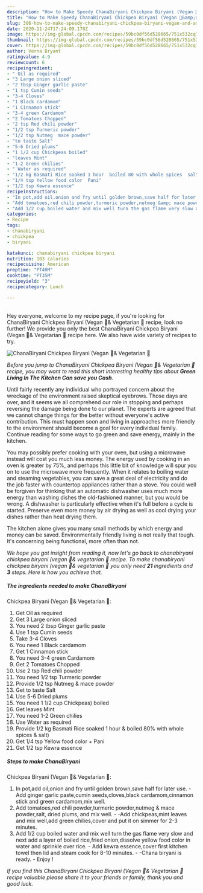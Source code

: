 ```yaml
---
description: "How to Make Speedy ChanaBiryani Chickpea Biryani (Vegan 🍃&amp;amp; Vegetarian 🌱"
title: "How to Make Speedy ChanaBiryani Chickpea Biryani (Vegan 🍃&amp;amp; Vegetarian 🌱"
slug: 306-how-to-make-speedy-chanabiryani-chickpea-biryani-vegan-and-amp-vegetarian
date: 2020-11-24T17:24:09.178Z
image: https://img-global.cpcdn.com/recipes/59bc0df56d528665/751x532cq70/chanabiryani-chickpea-biryani-vegan-🍃-vegetarian-🌱-recipe-main-photo.jpg
thumbnail: https://img-global.cpcdn.com/recipes/59bc0df56d528665/751x532cq70/chanabiryani-chickpea-biryani-vegan-🍃-vegetarian-🌱-recipe-main-photo.jpg
cover: https://img-global.cpcdn.com/recipes/59bc0df56d528665/751x532cq70/chanabiryani-chickpea-biryani-vegan-🍃-vegetarian-🌱-recipe-main-photo.jpg
author: Verna Bryant
ratingvalue: 4.9
reviewcount: 6
recipeingredient:
- " Oil as required"
- "3 Large onion sliced"
- "2 tbsp Ginger garlic paste"
- "1 tsp Cumin seeds"
- "3-4 Cloves"
- "1 Black cardamom"
- "1 Cinnamon stick"
- "3-4 green Cardamom"
- "2 Tomatoes Chopped"
- "2 tsp Red chili powder"
- "1/2 tsp Turmeric powder"
- "1/2 tsp Nutmeg  mace powder"
- "to taste Salt"
- "5-6 Dried plums"
- "1 1/2 cup Chickpeas boiled"
- "leaves Mint"
- "1-2 Green chilies"
- " Water as required"
- "1/2 kg Basmati Rice soaked 1 hour  boiled 80 with whole spices  salt"
- "1/4 tsp Yellow food color  Pani"
- "1/2 tsp Kewra essence"
recipeinstructions:
- "In pot,add oil,onion and fry until golden brown,save half for later use. Add ginger garlic paste,cumin seeds,cloves,black cardamom,cinnamon stick and green cardamom,mix well."
- "Add tomatoes,red chili powder,turmeric powder,nutmeg &amp; mace powder,salt, dried plums, and mix well. -Add chickpeas,mint leaves and mix well,add green chilies,cover and put it on simmer for 2-3 minutes."
- "Add 1/2 cup boiled water and mix well turn the gas flame very slow and next add a layer of boiled rice,fried onion,dissolve yellow food color in water and sprinkle over rice.  Add kewra essence,cover first kitchen towel then lid and steam cook for 8-10 minutes. -Chana biryani is ready. Enjoy !"
categories:
- Recipe
tags:
- chanabiryani
- chickpea
- biryani

katakunci: chanabiryani chickpea biryani 
nutrition: 103 calories
recipecuisine: American
preptime: "PT40M"
cooktime: "PT35M"
recipeyield: "3"
recipecategory: Lunch

---
```

<br>
Hey everyone, welcome to my recipe page, if you're looking for ChanaBiryani
Chickpea Biryani (Vegan 🍃&amp; Vegetarian 🌱 recipe, look no further! We provide you only the best ChanaBiryani
Chickpea Biryani (Vegan 🍃&amp; Vegetarian 🌱 recipe here. We also have wide variety of recipes to try.
<br>


![ChanaBiryani
Chickpea Biryani (Vegan 🍃&amp; Vegetarian 🌱](https://img-global.cpcdn.com/recipes/59bc0df56d528665/751x532cq70/chanabiryani-chickpea-biryani-vegan-🍃-vegetarian-🌱-recipe-main-photo.jpg)

<i>Before you jump to ChanaBiryani
Chickpea Biryani (Vegan 🍃&amp; Vegetarian 🌱 recipe, you may want to read this short interesting healthy tips about 
<strong>Green Living In The Kitchen Can save you Cash</strong>.</i>
</br>

Until fairly recently any individual who portrayed concern about the wreckage of the environment raised skeptical eyebrows. Those days are over, and it seems we all comprehend our role in stopping and perhaps reversing the damage being done to our planet. The experts are agreed that we cannot change things for the better without everyone's active contribution. This must happen soon and living in approaches more friendly to the environment should become a goal for every individual family. Continue reading for some ways to go green and save energy, mainly in the kitchen.

You may possibly prefer cooking with your oven, but using a microwave instead will cost you much less money. The energy used by cooking in an oven is greater by 75%, and perhaps this little bit of knowledge will spur you on to use the microwave more frequently. When it relates to boiling water and steaming vegetables, you can save a great deal of electricity and do the job faster with countertop appliances rather than a stove. You could well be forgiven for thinking that an automatic dishwasher uses much more energy than washing dishes the old-fashioned manner, but you would be wrong. A dishwasher is particularly effective when it's full before a cycle is started. Preserve even more money by air drying as well as cool drying your dishes rather than heat drying them.

The kitchen alone gives you many small methods by which energy and money can be saved. Environmentally friendly living is not really that tough. It's concerning being functional, more often than not.


<i>We hope you got insight from reading it, now let's go back to chanabiryani
chickpea biryani (vegan 🍃&amp; vegetarian 🌱 recipe. To make chanabiryani
chickpea biryani (vegan 🍃&amp; vegetarian 🌱 you only need <strong>21</strong> ingredients and <strong>3</strong> steps. Here is how you achieve that.
</i>

##### The ingredients needed to make ChanaBiryani
Chickpea Biryani (Vegan 🍃&amp; Vegetarian 🌱:

1. Get  Oil as required
1. Get 3 Large onion sliced
1. You need 2 tbsp Ginger garlic paste
1. Use 1 tsp Cumin seeds
1. Take 3-4 Cloves
1. You need 1 Black cardamom
1. Get 1 Cinnamon stick
1. You need 3-4 green Cardamom
1. Get 2 Tomatoes Chopped
1. Use 2 tsp Red chili powder
1. You need 1/2 tsp Turmeric powder
1. Provide 1/2 tsp Nutmeg &amp; mace powder
1. Get to taste Salt
1. Use 5-6 Dried plums
1. You need 1 1/2 cup Chickpeas) boiled
1. Get leaves Mint
1. You need 1-2 Green chilies
1. Use  Water as required
1. Provide 1/2 kg Basmati Rice soaked 1 hour &amp; boiled 80% with whole spices &amp; salt)
1. Get 1/4 tsp Yellow food color + Pani
1. Get 1/2 tsp Kewra essence


##### Steps to make ChanaBiryani
Chickpea Biryani (Vegan 🍃&amp; Vegetarian 🌱:

1. In pot,add oil,onion and fry until golden brown,save half for later use. - Add ginger garlic paste,cumin seeds,cloves,black cardamom,cinnamon stick and green cardamom,mix well.
1. Add tomatoes,red chili powder,turmeric powder,nutmeg &amp; mace powder,salt, dried plums, and mix well. - -Add chickpeas,mint leaves and mix well,add green chilies,cover and put it on simmer for 2-3 minutes.
1. Add 1/2 cup boiled water and mix well turn the gas flame very slow and next add a layer of boiled rice,fried onion,dissolve yellow food color in water and sprinkle over rice.  - Add kewra essence,cover first kitchen towel then lid and steam cook for 8-10 minutes. - -Chana biryani is ready. - Enjoy !


<i>If you find this ChanaBiryani
Chickpea Biryani (Vegan 🍃&amp; Vegetarian 🌱 recipe valuable please share it to your friends or family, thank you and good luck.</i>
